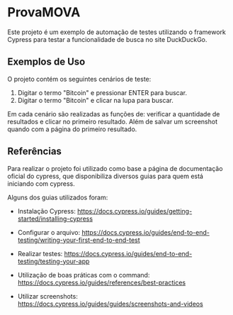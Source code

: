 # ProvaMOVA
Este projeto é um exemplo de automação de testes utilizando o framework Cypress para testar a funcionalidade de busca no site DuckDuckGo.

## Exemplos de Uso

O projeto contém os seguintes cenários de teste:

1. Digitar o termo "Bitcoin" e pressionar ENTER para buscar.
2. Digitar o termo "Bitcoin" e clicar na lupa para buscar.

Em cada cenário são realizadas as funções de: verificar a quantidade de resultados e clicar no primeiro resultado. Além de salvar um screenshot quando com a página do primeiro resultado.


## Referências
Para realizar o projeto foi utilizado como base a página de documentação oficial do cypress, que disponibiliza diversos guias para quem está iniciando com cypress.

Alguns dos guias utilizados foram:
- Instalação Cypress: https://docs.cypress.io/guides/getting-started/installing-cypress

- Configurar o arquivo: https://docs.cypress.io/guides/end-to-end-testing/writing-your-first-end-to-end-test

- Realizar testes: https://docs.cypress.io/guides/end-to-end-testing/testing-your-app

- Utilização de boas práticas com o command: https://docs.cypress.io/guides/references/best-practices

- Utilizar screenshots: https://docs.cypress.io/guides/guides/screenshots-and-videos